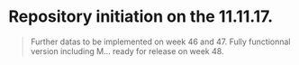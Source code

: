# Repository initiation on the 11.11.17.
> Further datas to be implemented on week 46 and 47.
> Fully functionnal version including M... ready for release on week 48.


